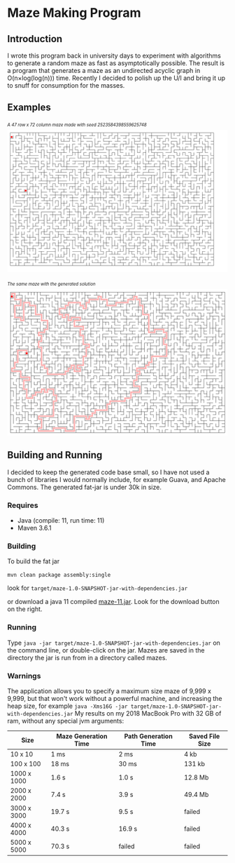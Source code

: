# Maze Making Program

## Introduction
I wrote this program back in university days to experiment with 
algorithms to generate a random maze as fast as asymptotically possible.
The result is a program that generates a maze as an undirected acyclic graph in 
O(n×log(log(n))) time.
Recently I decided to polish up the U/I and bring it up to snuff 
for consumption for the masses.


## Examples
<sub><sup>_A 47 row x 72 column maze made with seed 2523584398559625748_</sub></sup>
![Maze](47x72_s2523584398559625748.png)

<sub><sup>_The same maze with the generated solution_</sub></sup>
![Maze](47x72_s2523584398559625748_solved.png)


## Building and Running

I decided to keep the generated code base small, so I have not used
a bunch of libraries I would normally include, for example Guava, and Apache Commons. The 
generated fat-jar is under 30k in size.

### Requires
* Java (compile: 11, run time: 11)
* Maven 3.6.1


### Building
To build the fat jar
```
mvn clean package assembly:single
```
look for `target/maze-1.0-SNAPSHOT-jar-with-dependencies.jar`

or download a java 11 compiled 
<a href="https://github.com/michapringle/maze/blob/master/maze-11.jar" download>maze-11.jar</a>. 
Look for the download button on the right.


### Running

Type `java -jar target/maze-1.0-SNAPSHOT-jar-with-dependencies.jar` on the command line, 
or double-click on the jar.
Mazes are saved in the directory the jar is run from in a directory called mazes.


### Warnings
The application allows you to specify a maximum size maze of 9,999 x 9,999, but that won't work
without a powerful machine, and increasing the heap size, for example
 `java -Xms16G -jar target/maze-1.0-SNAPSHOT-jar-with-dependencies.jar`
 My results on my 2018 MacBook Pro with 32 GB of ram, without any special jvm arguments:

| Size | Maze Generation Time | Path Generation Time | Saved File Size |
|------|----------------------|----------------------|-----------------|
| 10 x 10 | 1 ms | 2 ms | 4 kb |
| 100 x 100 | 18 ms | 30 ms | 131 kb |
| 1000 x 1000 | 1.6 s | 1.0 s | 12.8 Mb |
| 2000 x 2000 | 7.4 s | 3.9 s | 49.4 Mb |
| 3000 x 3000 | 19.7 s | 9.5 s | failed |
| 4000 x 4000 | 40.3 s | 16.9 s | failed |
| 5000 x 5000 | 70.3 s | failed | failed |

